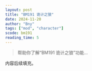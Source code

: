 ```yaml
---
layout: post
title: "BM191 诡计之狼"
date: 2024-11-20
author: "Bny"
tags: ["mod", "character"]
scode: bm191
reading_time: 5
---
```


> 帮助你了解“BM191 诡计之狼”功能...

内容后续填充。

